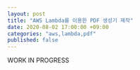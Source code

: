 ```yaml
---
layout: post
title: "AWS Lambda를 이용한 PDF 생성기 제작"
date: 2020-08-02 17:00:00 +09:00
categories: "aws,lambda,pdf"
published: false
---
```


WORK IN PROGRESS
